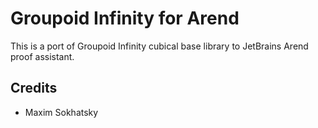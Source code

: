 Groupoid Infinity for Arend
===========================

This is a port of Groupoid Infinity cubical base library to JetBrains Arend proof assistant.

Credits
-------

* Maxim Sokhatsky

